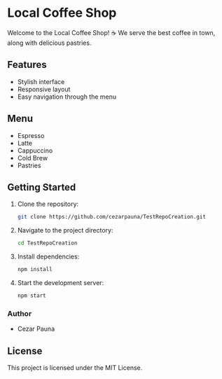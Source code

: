 # Local Coffee Shop

Welcome to the Local Coffee Shop! ☕ We serve the best coffee in town, along with delicious pastries.

## Features
- Stylish interface
- Responsive layout
- Easy navigation through the menu

## Menu
- Espresso
- Latte
- Cappuccino
- Cold Brew
- Pastries

## Getting Started
1. Clone the repository:
   ```bash
   git clone https://github.com/cezarpauna/TestRepoCreation.git
   ```
2. Navigate to the project directory:
   ```bash
   cd TestRepoCreation
   ```
3. Install dependencies:
   ```bash
   npm install
   ```
4. Start the development server:
   ```bash
   npm start
   ```

### Author
- Cezar Pauna

## License
This project is licensed under the MIT License.